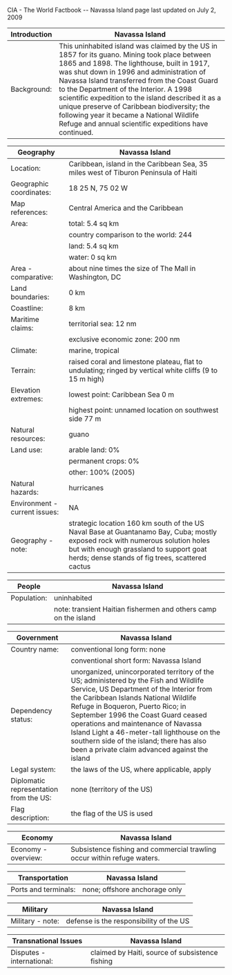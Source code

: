 CIA - The World Factbook -- Navassa Island
page last updated on July 2, 2009


| Introduction | Navassa Island |
| --- | --- |
| Background: | This uninhabited island was claimed by the US in 1857 for its guano. Mining took place between 1865 and 1898. The lighthouse, built in 1917, was shut down in 1996 and administration of Navassa Island transferred from the Coast Guard to the Department of the Interior. A 1998 scientific expedition to the island described it as a unique preserve of Caribbean biodiversity; the following year it became a National Wildlife Refuge and annual scientific expeditions have continued. |


| Geography | Navassa Island |
| --- | --- |
| Location: | Caribbean, island in the Caribbean Sea, 35 miles west of Tiburon Peninsula of Haiti |
| Geographic coordinates: | 18 25 N, 75 02 W |
| Map references: | Central America and the Caribbean |
| Area: | total: 5.4 sq km |
| | country comparison to the world: 244 |
| | land: 5.4 sq km |
| | water: 0 sq km |
| Area - comparative: | about nine times the size of The Mall in Washington, DC |
| Land boundaries: | 0 km |
| Coastline: | 8 km |
| Maritime claims: | territorial sea: 12 nm |
| | exclusive economic zone: 200 nm |
| Climate: | marine, tropical |
| Terrain: | raised coral and limestone plateau, flat to undulating; ringed by vertical white cliffs (9 to 15 m high) |
| Elevation extremes: | lowest point: Caribbean Sea 0 m |
| | highest point: unnamed location on southwest side 77 m |
| Natural resources: | guano |
| Land use: | arable land: 0% |
| | permanent crops: 0% |
| | other: 100% (2005) |
| Natural hazards: | hurricanes |
| Environment - current issues: | NA |
| Geography - note: | strategic location 160 km south of the US Naval Base at Guantanamo Bay, Cuba; mostly exposed rock with numerous solution holes but with enough grassland to support goat herds; dense stands of fig trees, scattered cactus |


| People | Navassa Island |
| --- | --- |
| Population: | uninhabited |
| | note: transient Haitian fishermen and others camp on the island |


| Government | Navassa Island |
| --- | --- |
| Country name: | conventional long form: none |
| | conventional short form: Navassa Island |
| Dependency status: | unorganized, unincorporated territory of the US; administered by the Fish and Wildlife Service, US Department of the Interior from the Caribbean Islands National Wildlife Refuge in Boqueron, Puerto Rico; in September 1996 the Coast Guard ceased operations and maintenance of Navassa Island Light a 46-meter-tall lighthouse on the southern side of the island; there has also been a private claim advanced against the island |
| Legal system: | the laws of the US, where applicable, apply |
| Diplomatic representation from the US: | none (territory of the US) |
| Flag description: | the flag of the US is used |


| Economy | Navassa Island |
| --- | --- |
| Economy - overview: | Subsistence fishing and commercial trawling occur within refuge waters. |


| Transportation | Navassa Island |
| --- | --- |
| Ports and terminals: | none; offshore anchorage only |


| Military | Navassa Island |
| --- | --- |
| Military - note: | defense is the responsibility of the US |


| Transnational Issues | Navassa Island |
| --- | --- |
| Disputes - international: | claimed by Haiti, source of subsistence fishing |

